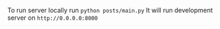 To run server locally run ```python posts/main.py```
It will run development server on ```http://0.0.0.0:8000```